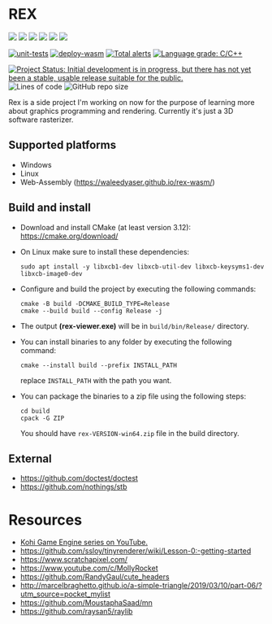 # REX

[![](https://img.shields.io/badge/OS-windows--latest-blue)](https://github.com/WaleedYaser/rex)
[![](http://github-actions.40ants.com/WaleedYaser/rex/matrix.svg?only=unit-tests.build-desktop.windows-latest)](https://github.com/WaleedYaser/rex)
[![](https://img.shields.io/badge/OS-ubuntu--latest-blue)](https://github.com/WaleedYaser/rex)
[![](http://github-actions.40ants.com/WaleedYaser/rex/matrix.svg?only=unit-tests.build-desktop.ubuntu-latest)](https://github.com/WaleedYaser/rex)
[![](https://img.shields.io/badge/OS-Webt-blue)](https://github.com/WaleedYaser/rex)
[![](http://github-actions.40ants.com/WaleedYaser/rex/matrix.svg?only=unit-tests.build-web)](https://github.com/WaleedYaser/rex)

[![unit-tests](https://github.com/WaleedYaser/rex/actions/workflows/utests.yml/badge.svg)](https://github.com/WaleedYaser/rex/actions/workflows/utests.yml)
[![deploy-wasm](https://github.com/WaleedYaser/rex/actions/workflows/deploy_wasm.yml/badge.svg)](https://github.com/WaleedYaser/rex/actions/workflows/deploy_wasm.yml)
[![Total alerts](https://img.shields.io/lgtm/alerts/g/WaleedYaser/rex.svg?logo=lgtm&logoWidth=18)](https://lgtm.com/projects/g/WaleedYaser/rex/alerts/)
[![Language grade: C/C++](https://img.shields.io/lgtm/grade/cpp/g/WaleedYaser/rex.svg?logo=lgtm&logoWidth=18)](https://lgtm.com/projects/g/WaleedYaser/rex/context:cpp)

[![Project Status: Initial development is in progress, but there has not yet been a stable, usable release suitable for the public.](https://www.repostatus.org/badges/latest/wip.svg)](https://www.repostatus.org/#wip)
![Lines of code](https://img.shields.io/tokei/lines/github/WaleedYaser/rex)
![GitHub repo size](https://img.shields.io/github/repo-size/WaleedYaser/rex)

Rex is a side project I'm working on now for the purpose of learning more about graphics programming and rendering. Currently it's just a 3D software rasterizer.

## Supported platforms
- Windows
- Linux
- Web-Assembly (https://waleedyaser.github.io/rex-wasm/)

## Build and install
- Download and install CMake (at least version 3.12): https://cmake.org/download/
- On Linux make sure to install these dependencies:
	```
	sudo apt install -y libxcb1-dev libxcb-util-dev libxcb-keysyms1-dev libxcb-image0-dev
	```

- Configure and build the project by executing the following commands:
	```
	cmake -B build -DCMAKE_BUILD_TYPE=Release
	cmake --build build --config Release -j
	```
- The output **(rex-viewer.exe)** will be in `build/bin/Release/` directory.
- You can install binaries to any folder by executing the following command:
	```
	cmake --install build --prefix INSTALL_PATH
	```
	replace `INSTALL_PATH` with the path you want.
- You can package the binaries to a zip file using the following steps:
	```
	cd build
	cpack -G ZIP
	```
	You should have `rex-VERSION-win64.zip` file in the build directory.

## External
- https://github.com/doctest/doctest
- https://github.com/nothings/stb

# Resources
- [Kohi Game Engine series on YouTube.](https://www.youtube.com/playlist?list=PLv8Ddw9K0JPg1BEO-RS-0MYs423cvLVtj)
- https://github.com/ssloy/tinyrenderer/wiki/Lesson-0:-getting-started
- https://www.scratchapixel.com/
- https://www.youtube.com/c/MollyRocket
- https://github.com/RandyGaul/cute_headers
- http://marcelbraghetto.github.io/a-simple-triangle/2019/03/10/part-06/?utm_source=pocket_mylist
- https://github.com/MoustaphaSaad/mn
- https://github.com/raysan5/raylib
